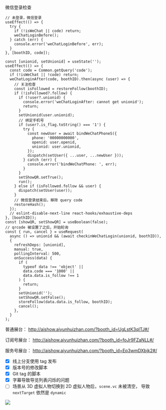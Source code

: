 微信登录检查

```tsx
// 未登录，微信登录
useEffect(() => {
  try {
    if (!isWeChat || code) return;
    weChatLoginBefore();
  } catch (err) {
    console.error('weChatLoginBefore', err);
  }
}, [boothID, code]);

const [unionid, setUnionid] = useState('');
useEffect(() => {
  const code = Common.getQuery('code');
  if (!isWeChat || !code) return;
  weChatLoginAfter(code, boothID).then(async (user) => {
    // 关注检查
    const isFollowed = restoreFollow(boothID);
    if (!isFollowed?.follow) {
      if (!user?.unionid) {
        console.error('weChatLoginAfter: cannot get unionid');
        return;
      }
      setUnionid(user.unionid);
      // 绑定手机号
      if (user?.is_flag.toString() === '1') {
        try {
          const newUser = await bindWeChatPhoneS({
            phone: '00000000000',
            openid: user.openid,
            unionid: user.unionid,
          });
          dispatch(setUser({ ...user, ...newUser }));
        } catch (err) {
          console.error('bindWeChatPhone: ', err);
        }
      }
      setShowQR.setTrue();
      run();
    } else if (isFollowed.follow && user) {
      dispatch(setUser(user));
    }
    // 微信登录结束后，移除 query code
    restoreHash();
  });
  // eslint-disable-next-line react-hooks/exhaustive-deps
}, [boothID]);
const [showQR, setShowQR] = useBoolean(false);
// qrcode 被设置了之后，开始轮询
const { run, cancel } = useRequest(
  async () => unionid && (await checkinWeChatLogin(unionid, boothID)),
  {
    refreshDeps: [unionid],
    manual: true,
    pollingInterval: 500,
    onSuccess(data) {
      if (
        typeof data !== 'object' ||
        data.code === '1000' ||
        data.data.is_follow !== 1
      ) {
        return;
      }
      setUnionid('');
      setShowQR.setFalse();
      storeFollow(data.data.is_follow, boothID);
      cancel();
    },
  }
);
```

普通展台： http://aishow.aiyunhuizhan.com/?booth_id=UgLstK3qITJ#/

订阅号展台： http://aishow.aiyunhuizhan.com/?booth_id=foJr9FZaNLL#/

服务号展台： http://aishow.aiyunhuizhan.com/?booth_id=Ep3wmDXbjk2#/

- [x] 线上分支使用 tag 发布
- [x] 版本号的修改脚本
- [x] Git tag 的脚本
- [x] 字幕导致导览列表闪烁的问题
- [ ] 场景从 3D 虚拟人物切换到 2D 虚拟人物后，`scene.vc` 未被清空， 导致 `nextTarget` 依然是 `dynamic`

![](Pasted%20image%2020240731174017.png)